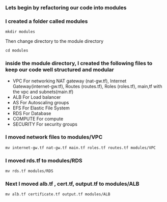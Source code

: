 
### Lets begin by refactoring our code into modules

### I created a folder called modules
```
mkdir modules
```

Then change directory to the module directory

```
cd modules
```
### inside the module directory, I created the following files to keep our code well structured and modular
- VPC     For networking   NAT gateway (nat-gw.tf), Internet Gateway(internet-gw.tf), Routes (routes.tf), Roles (roles.tf), main,tf with the vpc and subnets(main.tf)
- ALB     For Load balancer
- AS  For Autoscaling groups
- EFS   For Elastic File System
- RDS    For Database
- COMPUTE   For compute
- SECURITY For security groups

### I moved network files to modules/VPC
```
mv internet-gw.tf nat-gw.tf main.tf roles.tf routes.tf modules/VPC
```

### I moved rds.tf to modules/RDS
```
mv rds.tf modules/RDS
```
### Next I moved alb.tf , cert.tf, output.tf to modules/ALB
```
mv alb.tf certificate.tf output.tf modules/ALB
```